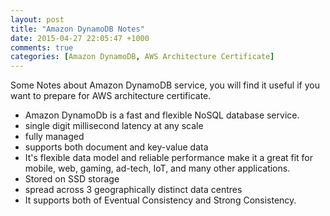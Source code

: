 ```yaml
---
layout: post
title: "Amazon DynamoDB Notes"
date: 2015-04-27 22:05:47 +1000
comments: true
categories: [Amazon DynamoDB, AWS Architecture Certificate]  
---
```

Some Notes about Amazon DynamoDB service, you will find it useful if you want to prepare for AWS architecture certificate.

* Amazon DynamoDb is a fast and flexible NoSQL database service.
* single digit millisecond latency at any scale
* fully managed
* supports both document and key-value data
* It's flexible data model and reliable performance make it a great fit for mobile, web, gaming, ad-tech, IoT, and many other applications.
* Stored on SSD storage
* spread across 3 geographically distinct data centres
* It supports both of Eventual Consistency and Strong Consistency.
